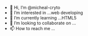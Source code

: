 - 👋 Hi, I’m @micheal-cryto
- 👀 I’m interested in ...web developing 
- 🌱 I’m currently learning ...HTML5
- 💞️ I’m looking to collaborate on ...
- 📫 How to reach me ...

<!---
micheal-cryto/micheal-cryto is a ✨ special ✨ repository because its `README.md` (this file) appears on your GitHub profile.
You can click the Preview link to take a look at your changes.
--->
